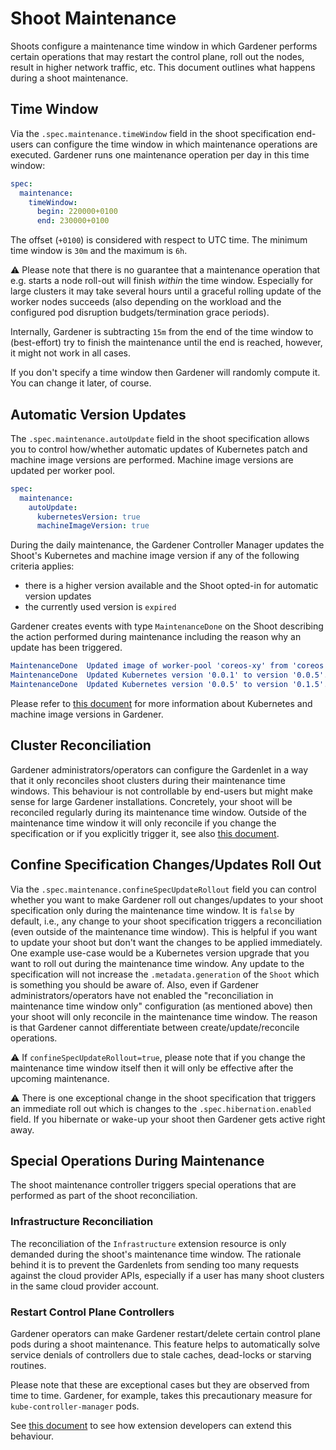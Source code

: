 # Shoot Maintenance

Shoots configure a maintenance time window in which Gardener performs certain operations that may restart the control plane, roll out the nodes, result in higher network traffic, etc.
This document outlines what happens during a shoot maintenance.

## Time Window

Via the `.spec.maintenance.timeWindow` field in the shoot specification end-users can configure the time window in which maintenance operations are executed.
Gardener runs one maintenance operation per day in this time window:

```yaml
spec:
  maintenance:
    timeWindow:
      begin: 220000+0100
      end: 230000+0100
```

The offset (`+0100`) is considered with respect to UTC time.
The minimum time window is `30m` and the maximum is `6h`.

⚠️ Please note that there is no guarantee that a maintenance operation that e.g. starts a node roll-out will finish *within* the time window.
Especially for large clusters it may take several hours until a graceful rolling update of the worker nodes succeeds (also depending on the workload and the configured pod disruption budgets/termination grace periods).

Internally, Gardener is subtracting `15m` from the end of the time window to (best-effort) try to finish the maintenance until the end is reached, however, it might not work in all cases.

If you don't specify a time window then Gardener will randomly compute it.
You can change it later, of course.

## Automatic Version Updates

The `.spec.maintenance.autoUpdate` field in the shoot specification allows you to control how/whether automatic updates of Kubernetes patch and machine image versions are performed.
Machine image versions are updated per worker pool.

```yaml
spec:
  maintenance:
    autoUpdate:
      kubernetesVersion: true
      machineImageVersion: true
```

During the daily maintenance, the Gardener Controller Manager updates the Shoot's Kubernetes and machine image version if any of the following criteria applies:

 - there is a higher version available and the Shoot opted-in for automatic version updates
 - the currently used version is `expired`

Gardener creates events with type `MaintenanceDone` on the Shoot describing the action performed during maintenance including the reason why an update has been triggered.

```yaml
MaintenanceDone  Updated image of worker-pool 'coreos-xy' from 'coreos' version 'xy' to version 'abc'. Reason: AutoUpdate of MachineImage configured.
MaintenanceDone  Updated Kubernetes version '0.0.1' to version '0.0.5'. This is an increase in the patch level. Reason: AutoUpdate of Kubernetes version configured.
MaintenanceDone  Updated Kubernetes version '0.0.5' to version '0.1.5'. This is an increase in the minor level. Reason: Kubernetes version expired - force update required.
```

Please refer to [this document](./shoot_versions.md) for more information about Kubernetes and machine image versions in Gardener.

## Cluster Reconciliation

Gardener administrators/operators can configure the Gardenlet in a way that it only reconciles shoot clusters during their maintenance time windows.
This behaviour is not controllable by end-users but might make sense for large Gardener installations.
Concretely, your shoot will be reconciled regularly during its maintenance time window.
Outside of the maintenance time window it will only reconcile if you change the specification or if you explicitly trigger it, see also [this document](shoot_operations.md).

## Confine Specification Changes/Updates Roll Out

Via the `.spec.maintenance.confineSpecUpdateRollout` field you can control whether you want to make Gardener roll out changes/updates to your shoot specification only during the maintenance time window.
It is `false` by default, i.e., any change to your shoot specification triggers a reconciliation (even outside of the maintenance time window).
This is helpful if you want to update your shoot but don't want the changes to be applied immediately. One example use-case would be a Kubernetes version upgrade that you want to roll out during the maintenance time window.
Any update to the specification will not increase the `.metadata.generation` of the `Shoot` which is something you should be aware of.
Also, even if Gardener administrators/operators have not enabled the "reconciliation in maintenance time window only" configuration (as mentioned above) then your shoot will only reconcile in the maintenance time window.
The reason is that Gardener cannot differentiate between create/update/reconcile operations.

⚠️  If `confineSpecUpdateRollout=true`, please note that if you change the maintenance time window itself then it will only be effective after the upcoming maintenance.

⚠️  There is one exceptional change in the shoot specification that triggers an immediate roll out which is changes to the `.spec.hibernation.enabled` field.
If you hibernate or wake-up your shoot then Gardener gets active right away.

## Special Operations During Maintenance

The shoot maintenance controller triggers special operations that are performed as part of the shoot reconciliation.

### Infrastructure Reconciliation

The reconciliation of the `Infrastructure` extension resource is only demanded during the shoot's maintenance time window.
The rationale behind it is to prevent the Gardenlets from sending too many requests against the cloud provider APIs, especially if a user has many shoot clusters in the same cloud provider account.

### Restart Control Plane Controllers

Gardener operators can make Gardener restart/delete certain control plane pods during a shoot maintenance.
This feature helps to automatically solve service denials of controllers due to stale caches, dead-locks or starving routines.

Please note that these are exceptional cases but they are observed from time to time.
Gardener, for example, takes this precautionary measure for `kube-controller-manager` pods.

See [this document](../extensions/shoot-maintenance.md) to see how extension developers can extend this behaviour.
